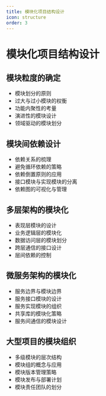 ```yaml
---
title: 模块化项目结构设计
icon: structure
order: 3
---
```


# 模块化项目结构设计

## 模块粒度的确定

- 模块划分的原则
- 过大与过小模块的权衡
- 功能内聚性的考量
- 演进性的模块设计
- 领域驱动的模块划分

## 模块间依赖设计

- 依赖关系的梳理
- 避免循环依赖的策略
- 依赖倒置原则的应用
- 接口模块与实现模块的分离
- 依赖图的可视化与管理

## 多层架构的模块化

- 表现层模块的设计
- 业务逻辑层的模块化
- 数据访问层的模块划分
- 跨层通信的接口设计
- 层间依赖的控制

## 微服务架构的模块化

- 服务边界与模块边界
- 服务接口模块的设计
- 服务实现模块的组织
- 共享库的模块化策略
- 服务间通信的模块设计

## 大型项目的模块组织

- 多级模块的层次结构
- 模块组的概念与应用
- 模块版本管理策略
- 模块发布与部署计划
- 模块责任团队的划分
